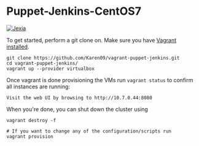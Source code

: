 # Puppet-Jenkins-CentOS7

[![Jexia](http://v1.jexia.com/wp-content/uploads/2016/01/logofooter2_dark.png)](http://jexia.com)

To get started, perform a git clone on. Make sure you have [Vagrant installed](https://docs.vagrantup.com/v2/installation/).

```
git clone https://github.com/Karen09/vagrant-puppet-jenkins.git
cd vagrant-puppet-jenkins/
vagrant up --provider virtualbox
```

Once vagrant is done provisioning the VMs run `vagrant status` to confirm all instances are running:

```
Visit the web UI by browsing to http://10.7.0.44:8080
```

When you're done, you can shut down the cluster using
```
vagrant destroy -f

# If you want to change any of the configuration/scripts run
vagrant provision
```